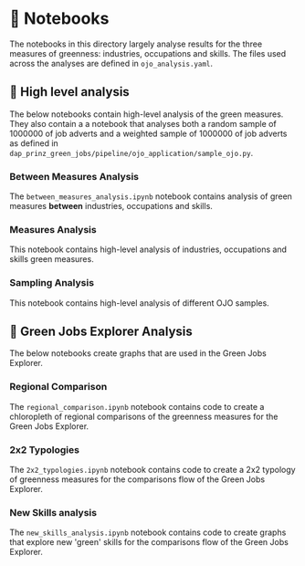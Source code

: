 # 📓 Notebooks

The notebooks in this directory largely analyse results for the three measures of greenness: industries, occupations and skills. The files used across the analyses are defined in `ojo_analysis.yaml`.

## 👠 High level analysis

The below notebooks contain high-level analysis of the green measures. They also contain a a notebook that analyses both a random sample of 1000000 of job adverts and a weighted sample of 1000000 of job adverts as defined in `dap_prinz_green_jobs/pipeline/ojo_application/sample_ojo.py`.

### Between Measures Analysis

The `between_measures_analysis.ipynb` notebook contains analysis of green measures **between** industries, occupations and skills.

### Measures Analysis

This notebook contains high-level analysis of industries, occupations and skills green measures.

### Sampling Analysis

This notebook contains high-level analysis of different OJO samples.

## 🥬 Green Jobs Explorer Analysis

The below notebooks create graphs that are used in the Green Jobs Explorer.

### Regional Comparison

The `regional_comparison.ipynb` notebook contains code to create a chloropleth of regional comparisons of the greenness measures for the Green Jobs Explorer.

### 2x2 Typologies

The `2x2_typologies.ipynb` notebook contains code to create a 2x2 typology of greenness measures for the comparisons flow of the Green Jobs Explorer.

### New Skills analysis

The `new_skills_analysis.ipynb` notebook contains code to create graphs that explore new 'green' skills for the comparisons flow of the Green Jobs Explorer.
